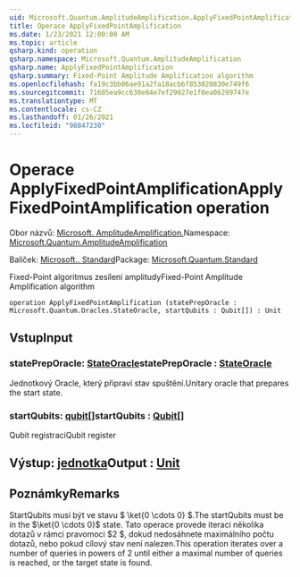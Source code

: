 ```yaml
---
uid: Microsoft.Quantum.AmplitudeAmplification.ApplyFixedPointAmplification
title: Operace ApplyFixedPointAmplification
ms.date: 1/23/2021 12:00:00 AM
ms.topic: article
qsharp.kind: operation
qsharp.namespace: Microsoft.Quantum.AmplitudeAmplification
qsharp.name: ApplyFixedPointAmplification
qsharp.summary: Fixed-Point Amplitude Amplification algorithm
ms.openlocfilehash: fa19c3bb06ae91a2fa18acb6f853020830e749f6
ms.sourcegitcommit: 71605ea9cc630e84e7ef29027e1f0ea06299747e
ms.translationtype: MT
ms.contentlocale: cs-CZ
ms.lasthandoff: 01/26/2021
ms.locfileid: "98847230"
---
```

# <a name="applyfixedpointamplification-operation"></a><span data-ttu-id="4d6d2-102">Operace ApplyFixedPointAmplification</span><span class="sxs-lookup"><span data-stu-id="4d6d2-102">ApplyFixedPointAmplification operation</span></span>

<span data-ttu-id="4d6d2-103">Obor názvů: [Microsoft. AmplitudeAmplification.](xref:Microsoft.Quantum.AmplitudeAmplification)</span><span class="sxs-lookup"><span data-stu-id="4d6d2-103">Namespace: [Microsoft.Quantum.AmplitudeAmplification](xref:Microsoft.Quantum.AmplitudeAmplification)</span></span>

<span data-ttu-id="4d6d2-104">Balíček: [Microsoft.. Standard](https://nuget.org/packages/Microsoft.Quantum.Standard)</span><span class="sxs-lookup"><span data-stu-id="4d6d2-104">Package: [Microsoft.Quantum.Standard](https://nuget.org/packages/Microsoft.Quantum.Standard)</span></span>


<span data-ttu-id="4d6d2-105">Fixed-Point algoritmus zesílení amplitudy</span><span class="sxs-lookup"><span data-stu-id="4d6d2-105">Fixed-Point Amplitude Amplification algorithm</span></span>

```qsharp
operation ApplyFixedPointAmplification (statePrepOracle : Microsoft.Quantum.Oracles.StateOracle, startQubits : Qubit[]) : Unit
```


## <a name="input"></a><span data-ttu-id="4d6d2-106">Vstup</span><span class="sxs-lookup"><span data-stu-id="4d6d2-106">Input</span></span>

### <a name="statepreporacle--stateoracle"></a><span data-ttu-id="4d6d2-107">statePrepOracle: [StateOracle](xref:Microsoft.Quantum.Oracles.StateOracle)</span><span class="sxs-lookup"><span data-stu-id="4d6d2-107">statePrepOracle : [StateOracle](xref:Microsoft.Quantum.Oracles.StateOracle)</span></span>

<span data-ttu-id="4d6d2-108">Jednotkový Oracle, který připraví stav spuštění.</span><span class="sxs-lookup"><span data-stu-id="4d6d2-108">Unitary oracle that prepares the start state.</span></span>


### <a name="startqubits--qubit"></a><span data-ttu-id="4d6d2-109">startQubits: [qubit](xref:microsoft.quantum.lang-ref.qubit)[]</span><span class="sxs-lookup"><span data-stu-id="4d6d2-109">startQubits : [Qubit](xref:microsoft.quantum.lang-ref.qubit)[]</span></span>

<span data-ttu-id="4d6d2-110">Qubit registraci</span><span class="sxs-lookup"><span data-stu-id="4d6d2-110">Qubit register</span></span>



## <a name="output--unit"></a><span data-ttu-id="4d6d2-111">Výstup: [jednotka](xref:microsoft.quantum.lang-ref.unit)</span><span class="sxs-lookup"><span data-stu-id="4d6d2-111">Output : [Unit](xref:microsoft.quantum.lang-ref.unit)</span></span>



## <a name="remarks"></a><span data-ttu-id="4d6d2-112">Poznámky</span><span class="sxs-lookup"><span data-stu-id="4d6d2-112">Remarks</span></span>

<span data-ttu-id="4d6d2-113">StartQubits musí být ve stavu $ \ket{0 \cdots 0} $.</span><span class="sxs-lookup"><span data-stu-id="4d6d2-113">The startQubits must be in the $\ket{0 \cdots 0}$ state.</span></span> <span data-ttu-id="4d6d2-114">Tato operace provede iteraci několika dotazů v rámci pravomoci $2 $, dokud nedosáhnete maximálního počtu dotazů, nebo pokud cílový stav není nalezen.</span><span class="sxs-lookup"><span data-stu-id="4d6d2-114">This operation iterates over a number of queries in powers of $2$ until either a maximal number of queries is reached, or the target state is found.</span></span>